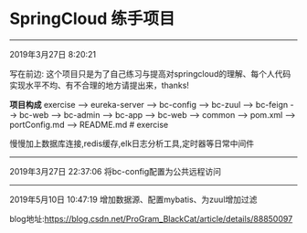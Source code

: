 # SpringCloud 练手项目

------
2019年3月27日 8:20:21

写在前边:
    这个项目只是为了自己练习与提高对springcloud的理解、每个人代码实现水平不均、有不合理的地方请提出来，thanks!
    
**项目构成**
    exercise
      --> eureka-server
      --> bc-config
      --> bc-zuul
      --> bc-feign
      --> bc-web
      --> bc-admin
      --> bc-app
      --> bc-web
      --> common
      --> pom.xml
      --> portConfig.md
      --> README.md
     # exercise

慢慢加上数据库连接,redis缓存,elk日志分析工具,定时器等日常中间件

-------

2019年3月27日 22:37:06
将bc-config配置为公共远程访问

------

2019年5月10日 10:47:19
增加数据源、配置mybatis、为zuul增加过滤



blog地址:https://blog.csdn.net/ProGram_BlackCat/article/details/88850097